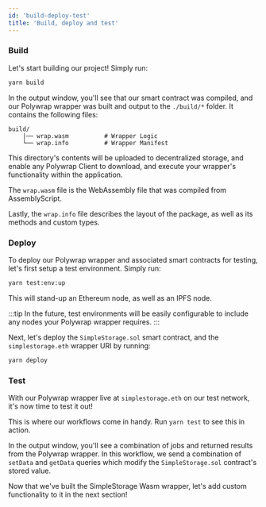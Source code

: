 ```yaml
---
id: 'build-deploy-test'
title: 'Build, deploy and test'
---
```


### **Build**

Let's start building our project! Simply run:

```bash
yarn build
```

In the output window, you'll see that our smart contract was compiled, and our Polywrap wrapper was built and output to the `./build/*` folder. It contains the following files:

```
build/
    |── wrap.wasm          # Wrapper Logic
    └── wrap.info          # Wrapper Manifest
```

This directory's contents will be uploaded to decentralized storage, and enable any Polywrap Client to download, and execute your wrapper's functionality within the application.

The `wrap.wasm` file is the WebAssembly file that was compiled from AssemblyScript.

Lastly, the `wrap.info` file describes the layout of the package, as well as its methods and custom types.

### **Deploy**

To deploy our Polywrap wrapper and associated smart contracts for testing, let's first setup a test environment. Simply run:

```bash
yarn test:env:up
```

This will stand-up an Ethereum node, as well as an IPFS node.

:::tip
In the future, test environments will be easily configurable to include any nodes your Polywrap wrapper requires.
:::

Next, let's deploy the `SimpleStorage.sol` smart contract, and the `simplestorage.eth` wrapper URI by running:

```bash
yarn deploy
```

### **Test**

With our Polywrap wrapper live at `simplestorage.eth` on our test network, it's now time to test it out!

This is where our workflows come in handy. Run `yarn test` to see this in action.

In the output window, you'll see a combination of jobs and returned results from the Polywrap wrapper. In this workflow, we send a combination of `setData` and `getData` queries which modify the `SimpleStorage.sol` contract's stored value.

Now that we've built the SimpleStorage Wasm wrapper, let's add custom functionality to it in the next section!
